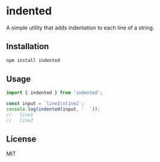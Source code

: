 # indented

A simple utility that adds indentation to each line of a string.

## Installation

```bash
npm install indented
```

## Usage

```js
import { indented } from 'indented';

const input = `line1\nline2`;
console.log(indented(input, '  '));
//   line1
//   line2
```

## License

MIT